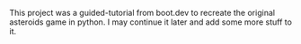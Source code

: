 This project was a guided-tutorial from boot.dev to recreate the original asteroids game in python. I may continue it later and add some more stuff to it. 